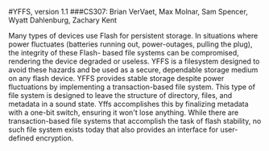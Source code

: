 #YFFS, version 1.1
###CS307: Brian VerVaet, Max Molnar, Sam Spencer, Wyatt Dahlenburg, Zachary Kent

  Many types of devices use Flash for persistent storage. In situations where power fluctuates (batteries running out, 
power-outages, pulling the plug), the integrity of these Flash- based file systems can be compromised, rendering the device 
degraded or useless. YFFS is a filesystem designed to avoid these hazards and be used as a secure, dependable storage medium on 
any flash device.  YFFS provides stable storage despite power fluctuations by implementing a transaction-based file system. This 
type of file system is designed to leave the structure of directory, files, and metadata in a sound state. Yffs accomplishes this
by finalizing metadata with a one-bit switch, ensuring it won't lose anything. While there are transaction-based file systems 
that accomplish the task of flash stability, no such file system exists today that also provides an interface for user-defined 
encryption.  

